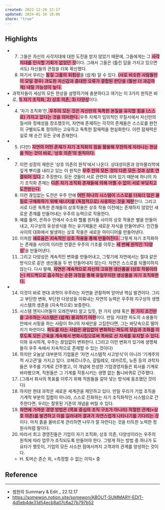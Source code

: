 ```yaml
---
created: 2022-12-20 12:17
updated: 2024-01-18 18:06
share: "true"
---
```


## Highlights
- 7. 그들은 자신의 사각지대에 대한 도전을 받지 않았기 때문에, 그들에게는 그 <mark style="background: #FF5582A6;">사각지대를 인식할 기회가 없었던 것</mark>이다. 그래서 그들은 (틀린 답을 가지고 있으면서도) 자신들의 관점을 더욱 확신했다.
  8. 여기서 우리는 <mark style="background: #FF5582A6;">동질 그룹의 위험성</mark>을 (쉽게) 알 수 있다. <mark style="background: #FF5582A6;">(서로 비슷한 사람들만이 모일 경우) 과도한 자신감과 중대한 오류가 결합된 판단을 (훨씬 더 과감하게) 내릴 가능성이 높다.</mark>
- 과학자들이 세상의 모든 현상을 설명하기에 충분하다고 여기는 이 3가지 원칙은 바로, <mark style="background: #FF5582A6;">1) 자기 조직화, 2) 상호 의존, 3) 다양성</mark>이다.
- 4. ‘자기 조직화’란,<mark style="background: #FF5582A6;"> 우주의 모든 것은 자신만의 독특한 본질을 유지할 힘을 (스스로) 가지고 있다는 것을 의미한다. </mark>우주 자체가 임의적인 무질서에서 자신만의 질서와 정체성을 창조했듯이, 자연에 존재하는 각각의 존재들은 스스로를 완전히 구별되도록 정의하는 고유하고 독특한 잠재력을 현실화한다. 이런 잠재력은 실로 매 순간 모든 곳에 존재한다.
- 5. (다만) <mark style="background: #FF5582A6;">자연의 어떤 존재가 자기 조직화의 힘을 활용해 무한하게 자라나는 현상을 막는 것이 바로, ‘상호 의존’의 원칙이다.</mark>
- 7. 이런 성장의 제한은 ‘상호 의존의 원칙’에서 나온다. 상대성이론과 양자물리학에 깊게 뿌리를 내리고 있는 이 원칙은 <mark style="background: #FF5582A6;">우주 안의 모든 것이 다른 모든 것과 상호 연결되어 있다</mark>고 주장한다. 모든 것들이 서로 관련이 되어 있기 때문에 하나의 자기 조직화 존재는 <mark style="background: #FF5582A6;">다른 자기 조직화 존재들에 의해 어쩔 수 없이 서로 부딪치고 도전받는다.</mark>
  8. 이런 끊임없는 도전은 우주 안에 <mark style="background: #FF5582A6;">어떤 하나의 시스템이 스스로를 더욱더 많은 물질로 구체화하기 위해 에너지를 (독점적으로) 사용하는 것을 제한</mark>한다. 그리고 서로 다른 독특한 존재들의 상호작용은 상호 작용 이전에는 존재하지 않았던 새로운 존재를 만들어내는 우주의 능력으로 작용한다.
  9. 예를 들어, 은하수 안에서 수소와 헬륨 원자들 사이의 상호 작용은 별을 만들어내고, 지구상의 유성생식을 하는 유기체들은 새로운 자식을 만들어낸다. 인간들 사이의 대화에서 발생하는 상호 작용은 새로운 아이디어를 만들어낸다.
  10. 이처럼 <mark style="background: #FF5582A6;">새로움은 지속적인 상호 작용을 통해 만들어진다. </mark>그렇게 자기 조직화하는 존재들 사이의 이러한 연결은 우주의 기초를 이루는 <mark style="background: #FF5582A6;">세 번째 원칙인 ‘다양성’</mark>을 만들어낸다.
  11. 그리고 다양성은 계속적인 변화를 만들어내고, 그렇기에 자연에서는 절대 같은 방식으로 같은 생산품을 두 번 만들어내지 않는다. 자연은 스스로를 되풀이하지 않는다. 다시 말해, <mark style="background: #FF5582A6;">자연은 계속적으로 자신의 고유한 생산품을 (상호 작용이라는) 피드백으로 흡수하는 순환 과정을 통해 유일무이한 생상품을 자기 조직화한다.</mark>
- 14. 이것이 바로 현대 과학이 우주라는 자연을 관찰하며 얻어낸 핵심 발견이다. 그리고 부단한 변화, 부단한 다양성을 이뤄내는 자연의 능력은 우주와 지구상의 생명 시스템의 생존을 (지속적으로) 보증한다.
  15. 시스템 엔지니어들이 오래전부터 알고 있듯, 한 가지 상태 혹은 <mark style="background: #FF5582A6;">한 가지 조건만을 고수하는 시스템은 (쉽게) 붕괴하기 마련</mark>이다. 만일 거대한 파도의 소용돌이 안에서 서핑을 하는 사람이 하나의 자세만을 고집한다면, 그는 바닷속으로 떨어지기 마련이다. <mark style="background: #FF5582A6;">파도를 타는 사람은 끊임없이 변화하는 파도의 모습과 조화를 이루도록 모든 근육을 계속해서 변화시킴으로써 똑바로 선 자세를 유지할 수 있다.</mark> 이와 유사하게, 우주는 끊임없이 변화한다. (그리고 이런 변화가 있기에 생명체들이 우주 속에서 지속적으로 존재할 수 있는 것이다)
  16. 하지만 오늘날 대부분의 기업들은 ‘자연 시스템적 사고방식’이 아니라 ‘기계주의적 사고관’을 가지고 있다. 코페르니쿠스, 갈릴레오, 데카르트, 뉴튼 등의 과학자들은 우주를 기계로 간주했고, 이 개념에 찬성한 기업경영자들은 회사를 기계로 바라봤으며, 직원들은 그 기계를 작동시키는 생명 없는 톱니바퀴로 간주했다.
  17. (그래서 회사의 목표를 이루기 위해 직원들을 갈아 넣는 방식에 동조했던 것이다)
  18. 하지만 현대 과학은 새로운 세계관을 제안하고 있다. 만일 우리가 기업 조직을 기계적 부분의 집합이 아니라, 스스로 진화하는 자기 조직화적인 시스템으로 간주한다면, 우리는 잘못된 기존의 개념을 버릴 수 있다.
  19. <mark style="background: #FF5582A6;">자연에 가까운 경영 방법은 (목표 중심의 조직 구조가 아니라) 적절한 관계(=상호 의존)를 발견하고 이를 길러내어 결과가 자연스럽게 나타나기를 기다리는 것</mark>이다. 마치 흙을 올바르게 관리하면 나무가 잘 자란다는 것을 터득한 노력한 정원사처럼 말이다.
  20. 따라서 최고 경영진들은 기업이 자기 조직화, 상호 의존, 다양성이라는 우주의 원칙에 따라 업무가 조직되도록 만들어야 한다. 그렇게 하는 방법 중 하나가 도요타가 했듯이, 기업의 모든 사소한 점에서까지 고객과의 관계를 양성하는 것이다.
  - H. 토머슨 존슨 외, <측정할 수 없는 이익> 중


## Reference
---
- 썸원의 Summary & Edit _ 22.12.17
- https://somewon.notion.site/somewon/ABOUT-SUMMARY-EDIT-4d5eb4de31d54ecb8a07c6a27b797b52